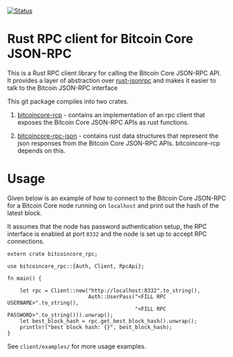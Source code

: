 [![Status](https://travis-ci.org/rust-bitcoin/rust-bitcoincore-rpc.png?branch=master)](https://travis-ci.org/rust-bitcoin/rust-bitcoincore-rpc)

# Rust RPC client for Bitcoin Core JSON-RPC 

This is a Rust RPC client library for calling the Bitcoin Core JSON-RPC API. It provides a layer of abstraction over 
[rust-jsonrpc](https://github.com/apoelstra/rust-jsonrpc) and makes it easier to talk to the Bitcoin JSON-RPC interface 

This git package compiles into two crates.
1. [bitcoincore-rcp](https://crates.io/crates/bitcoincore-rpc) - contains an implementation of an rpc client that exposes 
the Bitcoin Core JSON-RPC APIs as rust functions.

2. [bitcoincore-rpc-json](https://crates.io/crates/bitcoincore-rpc-json) -  contains rust data structures that represent 
the json responses from the Bitcoin Core JSON-RPC APIs. bitcoincore-rcp depends on this.

# Usage
Given below is an example of how to connect to the Bitcoin Core JSON-RPC for a Bitcoin Core node running on `localhost`
and print out the hash of the latest block.

It assumes that the node has password authentication setup, the RPC interface is enabled at port `8332` and the node
is set up to accept RPC connections. 

```
extern crate bitcoincore_rpc;

use bitcoincore_rpc::{Auth, Client, RpcApi};

fn main() {

    let rpc = Client::new("http://localhost:8332".to_string(),
                          Auth::UserPass("<FILL RPC USERNAME>".to_string(),
                                         "<FILL RPC PASSWORD>".to_string())).unwrap();
    let best_block_hash = rpc.get_best_block_hash().unwrap();
    println!("best block hash: {}", best_block_hash);
}
```

See `client/examples/` for more usage examples. 